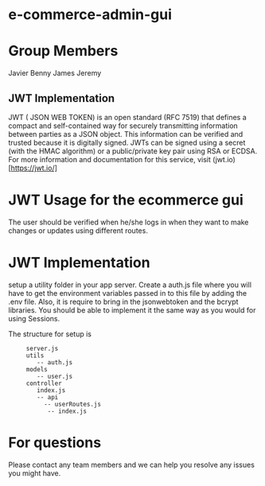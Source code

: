 # e-commerce-admin-gui

# Group Members

Javier
Benny
James
Jeremy


## JWT Implementation
JWT ( JSON WEB TOKEN) is an open standard (RFC 7519) that defines a compact and self-contained way for securely transmitting information between parties as a JSON object. This information can be verified and trusted because it is digitally signed. JWTs can be signed using a secret (with the HMAC algorithm) or a public/private key pair using RSA or ECDSA. For more information and documentation for this service, visit (jwt.io)[https://jwt.io/]

# JWT Usage for the ecommerce gui
The user should be verified when he/she logs in when they want to make changes or updates using different routes.

# JWT Implementation
setup a utility folder in your app server. Create a auth.js file where you will have to get the environment variables passed in to this file by adding the .env file. Also, it is require to bring in the jsonwebtoken and the bcrypt libraries. You should be able to implement it the same way as you would for using Sessions.

The structure for setup is

```
     server.js
     utils
        -- auth.js
     models
        -- user.js
     controller
        index.js
        -- api
          -- userRoutes.js
           -- index.js
```

# For questions
Please contact any team members and we can help you resolve any issues you might have.


